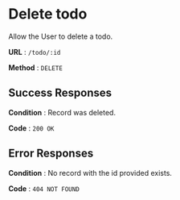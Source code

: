 # Delete todo

Allow the User to delete a todo.

**URL** : `/todo/:id`

**Method** : `DELETE`

## Success Responses

**Condition** : Record was deleted.

**Code** : `200 OK`

## Error Responses

**Condition** : No record with the id provided exists.

**Code** : `404 NOT FOUND`
